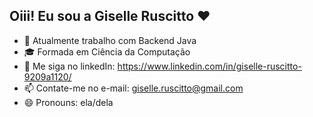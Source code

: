 ## Oiii! Eu sou a Giselle Ruscitto ❤

- 🔭 Atualmente trabalho com Backend Java
- 🎓 Formada em Ciência da Computação
- 💬 Me siga no linkedIn: https://www.linkedin.com/in/giselle-ruscitto-9209a1120/
- 📫 Contate-me no e-mail: giselle.ruscitto@gmail.com
- 😄 Pronouns: ela/dela
